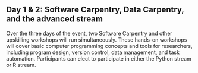 ## Day 1 & 2: Software Carpentry, Data Carpentry, and the advanced stream

Over the three days of the event, two Software Carpentry and other upskilling workshops will run simultaneously. These hands-on workshops will cover basic computer programming concepts and tools for researchers, including program design, version control, data management, and task automation. Participants can elect to participate in either the Python stream or R stream. 


